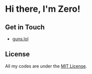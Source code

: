 # Hi there, I'm Zero! 

## Get in Touch

- [guns.lol](https://guns.lol/46)

## License

All my codes are under the [MIT License](https://mit-license.org/).